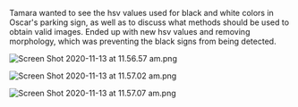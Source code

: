 Tamara wanted to see the hsv values used for black and white colors in Oscar's parking sign, as well as to discuss what methods should be used to obtain valid images. Ended up with new hsv values and removing morphology, which was preventing the black signs from being detected.

![Screen Shot 2020-11-13 at 11.56.57 am.png](https://bitbucket.org/repo/oo8byMk/images/1454303239-Screen%20Shot%202020-11-13%20at%2011.56.57%20am.png)

![Screen Shot 2020-11-13 at 11.57.02 am.png](https://bitbucket.org/repo/oo8byMk/images/2206135812-Screen%20Shot%202020-11-13%20at%2011.57.02%20am.png)

![Screen Shot 2020-11-13 at 11.57.07 am.png](https://bitbucket.org/repo/oo8byMk/images/3333764599-Screen%20Shot%202020-11-13%20at%2011.57.07%20am.png)